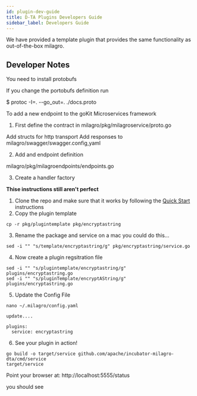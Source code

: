 ```yaml
---
id: plugin-dev-guide
title: D-TA Plugins Developers Guide
sidebar_label: Developers Guide
---
```

We have provided a template plugin that provides the same functionality as out-of-the-box milagro.

## Developer Notes

You need to install protobufs

If you change the portobufs definition run 

$ protoc -I=. --go_out=. ./docs.proto

To add a new endpoint to the goKit Microservices framework

1. First define the contract in milagro/pkg/milagroservice/proto.go

Add structs for http transport
Add responses to milagro/swagger/swagger.config,yaml

2. Add and endpoint definition

milagro/pkg/milagroendpoints/endpoints.go

3. Create a handler factory

**Thise instructions still aren't perfect**

1. Clone the repo and make sure that it works by following the [Quick Start](/docs/dta-details/quickstart) instructions
2. Copy the plugin template
```
cp -r pkg/plugintemplate pkg/encryptastring
```
3. Rename the package and service 
on a mac you could do this...
```
sed -i "" "s/template/encryptastring/g" pkg/encryptastring/service.go
```
4. Now create a plugin regsitration file
```
sed -i "" "s/plugintemplate/encryptastring/g" plugins/encryptastring.go
sed -i "" "s/pluginTemplate/encryptAString/g" plugins/encryptastring.go
```
5.  Update the Config File
```
nano ~/.milagro/config.yaml

update....

plugins:
  service: encryptastring

```
6. See your plugin in action!
```
go build -o target/service github.com/apache/incubator-milagro-dta/cmd/service
target/service
```
Point your browser at:
http://localhost:5555/status

you should see

